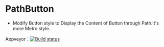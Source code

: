 # PathButton

* Modify Button style to Display the Content of Button through Path.It's more Metro style.

Appveyor：[![Build status](https://ci.appveyor.com/api/projects/status/uop9o28y0u242lig?svg=true)](https://ci.appveyor.com/project/heyixiaoran/pathbutton)
